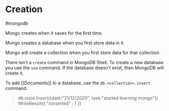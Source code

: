 # Creation
#mongodb 

Mongo creates when it saves for the first time.

Mongo creates a database when you first store data in it.

Mongo will create a collection when you first store data for that collection.

There isn't a `create` command in MongoDB Shell. To create a new database you use the `use` command. If the database doesn't exist, then MongoDB will create it. 

To add [[Documents]] to a database, use the `db.<collection>.insert` command. 

> db.rosie.insert({date:"21/12/2020", task:"started learning mongo"})
> WriteResult({ "nInserted" : 1 })

